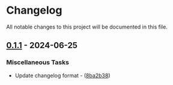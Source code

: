 # Changelog

All notable changes to this project will be documented in this file.

## [0.1.1](https://github.com///compare/releases/tag/0.1.1) - 2024-06-25

### Miscellaneous Tasks

- Update changelog format - ([8ba2b38](https://github.com///commit/8ba2b38bbfcf34fea7e43ab44096deea16ff5e2b))

<!-- generated by git-cliff -->
